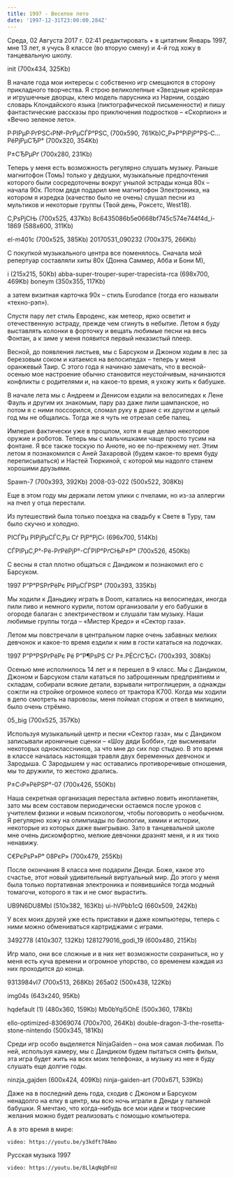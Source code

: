 ```yaml
---
title: 1997 - Веселое лето
date: '1997-12-31T23:00:00.284Z'
---
```


Среда, 02 Августа 2017 г. 02:41 редактировать + в цитатник 
Январь 1997, мне 13 лет, я учусь 8 классе (во вторую смену) и 4-й год хожу в танцевальную школу.

init (700x434, 325Kb)

В начале года мои интересы с собственно игр смещаются в сторону прикладного творчества. Я строю великолепные «Звездные крейсера» и игрушечные дворцы, клею модель парусника из Нарнии, создаю словарь Клондайского языка (пиктографической письменности) и пишу фантастические рассказы про приключения подростков – «Скорпион» и «Вечно зеленое лето».

Р·РІРµР·РґРЅС‹Р№-РґРµСЃР°РЅС‚ (700x590, 761Kb)С„Р»Р°РіРјР°РЅ-С…РёРјРµСЂР° (700x320, 354Kb)

Р±СЂРµРґ (700x280, 231Kb)

Теперь у меня есть возможность регулярно слушать музыку. Раньше магнитофон (Томь) только у дедушки, музыкальные предпочтения которого были сосредоточены вокруг унылой эстрады конца 80х – начала 90х. Потом дядя подарил мне магнитофон Электроника, на котором я изредка (качество было не очень) слушал песни из мультиков и некоторые группы (Твой день, Роксетс, West18).

С‚РѕРјСЊ (700x525, 437Kb) 8c6435086b5e0668bf745c574e744f4d_i-1869 (588x600, 311Kb)

el-m401c (700x525, 385Kb) 20170531_090232 (700x375, 266Kb)

С покупкой музыкального центра все поменялось. Сначала мой репертуар составляли хиты 80х (Донна Саммер, Абба и Бони М),

i (215x215, 50Kb) abba-super-trouper-super-trapecista-rca (698x700, 469Kb) boneym (350x355, 117Kb)

а затем визитная карточка 90х – стиль Eurodance (тогда его называли «техно-рэп»).

Спустя пару лет стиль Евроденс, как метеор, ярко осветит и отечественную эстраду, прежде чем сгинуть в небытие. Летом я буду выставлять колонки в форточку и вещать любимые песни на весь Фонтан, а к зиме у меня появится первый неказистый плеер.

Весной, до появления листьев, мы с Барсуком и Джоном ходим в лес за березовым соком и катаемся на велосипедах –  теперь у меня оранжевый Таир. С этого года я начинаю замечать, что в весной-осенью мое настроение обычно становится неустойчивым, начинаются конфликты с родителями и, на какое-то время, я ухожу жить к бабушке.

В начале лета мы с Андреем и Денисом ездили на велосипедах к Лене Фауль и другим их знакомым, пару раз даже пили шампанское, но потом я с ними поссорился, сломал руку в  драке с их другом и целый год мы не общались. Тогда же я чуть не отрезал себе палец.

Империя фактически уже в прошлом, хотя я еще делаю некоторое оружие и роботов. Теперь мы с мальчишками чаще просто тусим на фонтане.  Я все также тоскую по Анюте, но ее по-прежнему нет. Этим летом я познакомился с Аней Захаровой (будем какое-то время буду переписываться) и Настей Тюркиной, с которой мы надолго станем хорошими друзьями. 

Spawn-7 (700x393, 392Kb) 2008-03-022 (500x522, 308Kb)

Еще в этом году мы держали летом улики с пчелами, но из-за аллергии на пчел у отца перестали. 

Из путешествий была только поездка на свадьбу к Свете в Туру, там было скучно и холодно.

РІСЃРµ РІРјРµСЃС‚Рµ Сѓ РјР°РјС‹ (696x700, 514Kb)

СЃРІРµС‚Р°-Рё-РґРёРјР°-СЃРІР°РґСЊР±Р° (700x526, 450Kb)

С весны я стал плотно общаться с  Дандиком и познакомил его с Барсуком.

1997 Р”Р°РЅРґРёРє РІРµСЃРЅР° (700x393, 335Kb)

Мы ходили к Даньдику играть в Doom, катались на велосипедах, иногда пили пиво и немного курили, потом организовали у его бабушки в огороде балаган с электричеством и слушали там музыку. Наши любимые группы тогда – «Мистер Кредо» и «Сектор газа».


 
Летом мы повстречали в центральном парке очень забавных мелких девчонок и какое-то время ездили к ним в гости кататься на лодочках.

1997 Р”Р°РЅРґРёРє Рё Р”Р¶РѕРЅ Сѓ Р±.РЁСѓСЂС‹ (700x393, 308Kb)

Осенью мне исполнилось 14 лет и я перешел в 9 класс. Мы с Дандиком, Джоном и Барсуком стали кататься по заброшенным предприятиям и складам, собирали всякие детали, взрывали нитроглицерин, а однажды сожгли на стройке огромное колесо от трактора К700. Когда мы ходили в депо смотреть на паровозы, меня поймал сторож и отвел в милицию, было очень стрёмно.

05_big (700x525, 357Kb)

Используя музыкальный центр и песни «Сектор газа», мы с Дандиком записывали ироничные сценки – «Шоу дяди Бобби», где высмеивали некоторых одноклассников, за что мне до сих пор стыдно. В это время в классе началась настоящая травля двух беременных девчонок и Зародыша. С Зародышем у нас оставались противоречивые отношения, мы то дружили, то жестоко дрались.

Р±С‹Р»РёРЅР°-07 (700x426, 550Kb)

Наша секретная организация перестала активно ловить инопланетян, зато мы всем составом периодически остаемся после уроков с учителем физики и новым психологом, чтобы поговорить о необычном. Я регулярно хожу на олимпиады по биологии, химии и истории, некоторые из которых даже выигрываю. Зато в танцевальной школе мне очень дискомфортно, мелкие девчонки дразнят меня, и я их тихо ненавижу.

С€РєРѕР»Р° 08РєР» (700x479, 255Kb)

После окончания 8 класса мне подарили Денди. Боже, какое это счастье, этот новый удивительный виртуальный мир. До этого у меня была только портативная электроника и появившийся тогда модный томагочи, которого я так и не смог вырастить. 

UB9N6DU8MbI (510x382, 163Kb) ui-hVPbb1cQ (660x509, 242Kb)

У всех моих друзей уже есть приставки и даже компьютеры, теперь с ними можно обмениваться картриджами с играми.

3492778 (410x307, 132Kb) 1281279016_godi_19 (600x480, 215Kb)

Игр мало, они все сложные и в них нет возможности сохраниться, но у меня есть куча времени и огромное упорство, со временем каждая из них проходится до конца.

 9313984vl7 (700x513, 268Kb) 265a02 (500x438, 122Kb)

img04s (643x240, 95Kb)

hqdefault (1) (480x360, 159Kb) Mb0bYqi5OhE (500x360, 178Kb)

ello-optimized-83069074 (700x700, 264Kb) double-dragon-3-the-rosetta-stone-nintendo (500x345, 181Kb)

Среди игр особо выделяется NinjaGaiden – она моя самая любимая. По ней, используя камеру, мы с Дандиком будем пытаться снять фильм, эта игра будет жить на всех моих телефонах, а музыку из нее я буду слушать еще долгие годы.

 ninzja_gajden (600x424, 409Kb) ninja-gaiden-art (700x671, 539Kb)

Даже на в последний день года, сходив с Джоном и Барсуком ненадолго на елку в центр, мы всю ночь играли в Денди у папиной бабушки. Я мечтаю, что когда-нибудь все мои идеи и творческие желания можно будет реализовать с помощью компьютера.

А в это время в мире: 

`video: https://youtu.be/y3kdft70Amo`

Русская музыка 1997

`video: https://youtu.be/8LlAqNqDFnU`
